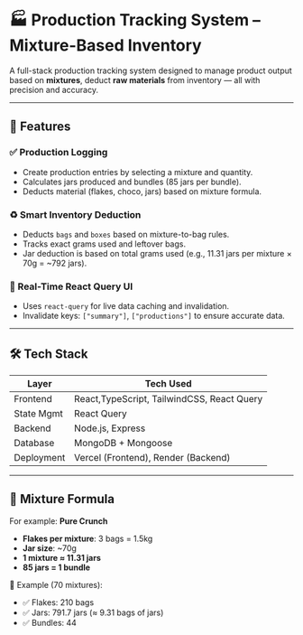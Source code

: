 # 🏭 Production Tracking System – Mixture-Based Inventory

A full-stack production tracking system designed to manage product output based on **mixtures**, deduct **raw materials** from inventory — all with precision and accuracy.

---

## 🚀 Features

### ✅ Production Logging
- Create production entries by selecting a mixture and quantity.
- Calculates jars produced and bundles (85 jars per bundle).
- Deducts material (flakes, choco, jars) based on mixture formula.

### ♻️ Smart Inventory Deduction
- Deducts `bags` and `boxes` based on mixture-to-bag rules.
- Tracks exact grams used and leftover bags.
- Jar deduction is based on total grams used (e.g., 11.31 jars per mixture × 70g = ~792 jars).



### 🔁 Real-Time React Query UI
- Uses `react-query` for live data caching and invalidation.
- Invalidate keys: `["summary"]`, `["productions"]` to ensure accurate data.

---

## 🛠️ Tech Stack

| Layer       | Tech Used                                    |
|-------------|----------------------------------------------|
| Frontend    | React,TypeScript, TailwindCSS, React Query   |
| State Mgmt  | React Query                                  |
| Backend     | Node.js, Express                             |
| Database    | MongoDB + Mongoose                           |
| Deployment  | Vercel (Frontend), Render (Backend)          |

---

## 🧮 Mixture Formula

For example: **Pure Crunch**

- **Flakes per mixture**: 3 bags = 1.5kg
- **Jar size**: ~70g
- **1 mixture ≈ 11.31 jars**
- **85 jars = 1 bundle**

🧾 Example (70 mixtures):
- ✅ Flakes: 210 bags
- ✅ Jars: 791.7 jars (≈ 9.31 bags of jars)
- ✅ Bundles: 44





